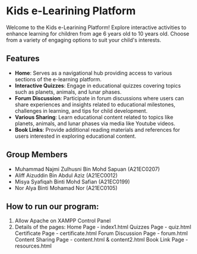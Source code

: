 # Kids e-Learining Platform

Welcome to the Kids e-Learining Platform! Explore interactive activities to enhance learning for children from age 6 years old to 10 years old. Choose from a variety of engaging options to suit your child's interests.

## Features 

- **Home**: Serves as a navigational hub providing access to various sections of the e-learning platform.
- **Interactive Quizzes**: Engage in educational quizzes covering topics such as planets, animals, and lunar phases. 
- **Forum Discussion**: Participate in forum discussions where users can share experiences and insights related to educational milestones, challenges in learning, and tips for child development. 
- **Various Sharing**: Learn educational content related to topics like planets, animals, and lunar phases via media like Youtube videos.
- **Book Links**: Provide additional reading materials and references for users interested in exploring educational content.

## Group Members 

- Muhammad Najmi Zulhusni Bin Mohd Sapuan (A21EC0207)
- Aliff Aizuddin Bin Abdul Aziz (A21EC0012)
- Misya Syafiqah Binti Mohd Safian (A21EC0199)
- Nor Alya Binti Mohamad Nor (A21EC0105)


## How to run our program:
1. Allow Apache on XAMPP Control Panel
2. Details of the pages:
   Home Page - index1.html
   Quizzes Page - quiz.html
   Certificate Page - certificate.html
   Forum Discussion Page - forum.html
   Content Sharing Page - content.html & content2.html
   Book Link Page - resources.html
   
